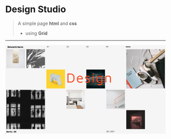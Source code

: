 # Design Studio

> A simple page **html** and **css**
> - using **Grid**
---
![reference image](assets/reference-image.png)
